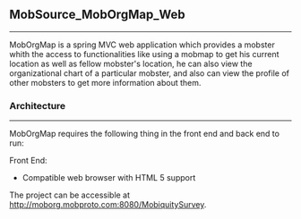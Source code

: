 <h2>MobSource_MobOrgMap_Web</h2>
<hr/>

MobOrgMap is a spring MVC web application which provides a mobster whith the access to functionalities like using a mobmap to get his current location as well as fellow mobster's location, he can also view the organizational chart of a particular mobster, and also can view the profile of other mobsters to get more information about them.

<h3>Architecture</h3>
<hr/>

MobOrgMap requires the following thing in the front end and back end to run:

Front End:
<ul>
  <li>Compatible web browser with HTML 5 support</li>
</ul>


The project can be accessible at http://moborg.mobproto.com:8080/MobiquitySurvey.
